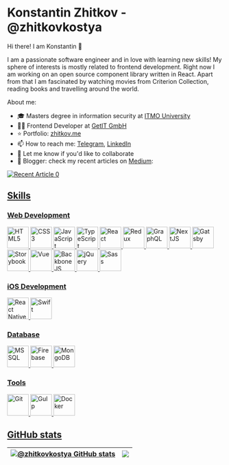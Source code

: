 # Konstantin Zhitkov - @zhitkovkostya
Hi there! I am Konstantin 👋

I am a passionate software engineer and in love with learning new skills! My sphere of interests is mostly related to frontend development. Right now I am working on an open source component library written in React. Apart from that I am fascinated by watching movies from Criterion Collection, reading books and travelling around the world.

About me:

- 🎓 Masters degree in information security at [ITMO University](https://en.itmo.ru)
- 👨‍💻 Frontend Developer at [GetIT GmbH](https://myget-it.com)
- ⭐️ Portfolio: [zhitkov.me](https://zhitkov.me)
- 📫 How to reach me: [Telegram](https://t.me/zhitkovkostya), [LinkedIn](https://www.linkedin.com/in/zhitkovkostya)
- 🚀 Let me know if you'd like to collaborate
- 📗 Blogger: check my recent articles on [Medium](https://medium.com/@zhitkovkostya):

<a target="_blank" href="https://github-readme-medium-recent-article.vercel.app/medium/@zhitkovkostya/0"><img src="https://github-readme-medium-recent-article.vercel.app/medium/@zhitkovkostya/0" alt="Recent Article 0">
  
## Skills
### Web Development
<img src="https://cdn.jsdelivr.net/gh/devicons/devicon/icons/html5/html5-original.svg" alt="HTML5" width="50" height="50"/>
<img src="https://cdn.jsdelivr.net/gh/devicons/devicon/icons/css3/css3-original.svg" alt="CSS3" width="50" height="50"/>
<img src="https://cdn.jsdelivr.net/gh/devicons/devicon/icons/javascript/javascript-original.svg" alt="JavaScript" width="50" height="50"/>
<img src="https://cdn.jsdelivr.net/gh/devicons/devicon/icons/typescript/typescript-original.svg" alt="TypeScript" width="50" height="50"/>
<img src="https://cdn.jsdelivr.net/gh/devicons/devicon/icons/react/react-original.svg" alt="React" width="50" height="50"/>
<img src="https://cdn.jsdelivr.net/gh/devicons/devicon/icons/redux/redux-original.svg" alt="Redux" width="50" height="50"/>
<img src="https://cdn.jsdelivr.net/gh/devicons/devicon/icons/graphql/graphql-plain.svg" alt="GraphQL" width="50" height="50"/>
<img src="https://cdn.jsdelivr.net/gh/devicons/devicon/icons/nextjs/nextjs-original.svg" alt="NextJS" width="50" height="50"/>
<img src="https://cdn.jsdelivr.net/gh/devicons/devicon/icons/gatsby/gatsby-plain.svg" alt="Gatsby" width="50" height="50"/>
<img src="https://cdn.jsdelivr.net/gh/devicons/devicon/icons/storybook/storybook-original.svg" alt="Storybook" width="50" height="50"/>
<img src="https://cdn.jsdelivr.net/gh/devicons/devicon/icons/vuejs/vuejs-original.svg" alt="Vue" width="50" height="50"/>
<img src="https://cdn.jsdelivr.net/gh/devicons/devicon/icons/backbonejs/backbonejs-original.svg" alt="BackboneJS" width="50" height="50"/>
<img src="https://cdn.jsdelivr.net/gh/devicons/devicon/icons/jquery/jquery-original-wordmark.svg" alt="jQuery" width="50" height="50"/>
<img src="https://cdn.jsdelivr.net/gh/devicons/devicon/icons/sass/sass-original.svg" alt="Sass" width="50" height="50"/>
  
### iOS Development
<img src="https://cdn.jsdelivr.net/gh/devicons/devicon/icons/react/react-original.svg" alt="React Native" width="50" height="50"/>
<img src="https://cdn.jsdelivr.net/gh/devicons/devicon/icons/swift/swift-original.svg" alt="Swift" width="50" height="50"/>

### Database
<img src="https://cdn.jsdelivr.net/gh/devicons/devicon/icons/microsoftsqlserver/microsoftsqlserver-plain-wordmark.svg" alt="MSSQL" width="50" height="50"/>
<img src="https://cdn.jsdelivr.net/gh/devicons/devicon/icons/firebase/firebase-plain.svg" alt="Firebase" width="50" height="50"/>
<img src="https://cdn.jsdelivr.net/gh/devicons/devicon/icons/mongodb/mongodb-original.svg" alt="MongoDB" width="50" height="50"/>
  
### Tools
<img src="https://cdn.jsdelivr.net/gh/devicons/devicon/icons/git/git-original.svg" alt="Git" width="50" height="50"/>
<img src="https://cdn.jsdelivr.net/gh/devicons/devicon/icons/gulp/gulp-plain.svg" alt="Gulp" width="50" height="50"/>
<img src="https://cdn.jsdelivr.net/gh/devicons/devicon/icons/docker/docker-plain.svg" alt="Docker" width="50" height="50"/>

## GitHub stats
  
| <a href="https://github.com/zhitkovkostya/github-readme-stats"><img align="center" src="https://github-readme-stats.vercel.app/api?username=zhitkovkostya&include_all_commits=true&hide_border=true" alt="@zhitkovkostya GitHub stats" /></a> | <a href="https://github.com/zhitkovkostya/github-readme-stats"><img align="center" src="https://github-readme-stats.vercel.app/api/top-langs/?username=anuraghazra&layout=compact&hide_border=true" /></a> |
| ------------- | ------------- |
